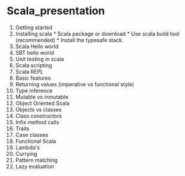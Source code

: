 # Scala_presentation

1. Getting started
  1. Installing scala
    * Scala package or download
    * Use scala build tool (recommended)
    * Install the typesafe stack.
  2. Scala Hello world
  3. SBT hello world
  4. Unit testing in scala
  5. Scala scripting
  6. Scala REPL
2. Basic features
  1. Returning values (imperative vs functional style)
  2. Type inference
  3. Mutable vs inmutable
3. Object Oriented Scala
  1. Objects vs classes
  2. Class constructors
  3. Infix method calls
  4. Traits
  5. Case classes
4. Functional Scala
  1. Lambda's
  2. Currying
  3. Pattern matching
  4. Lazy evaluation

